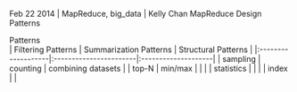 Feb 22 2014 | MapReduce, big_data | Kelly Chan
MapReduce Design Patterns

Patterns  
| Filtering Patterns | Summarization Patterns | Structural Patterns |
|:-------------------|:-----------------------|:--------------------|
| sampling           | counting               | combining datasets  |
| top-N              | min/max                |                     |
|                    | statistics             |                     |
|                    | index                  |                     |
